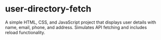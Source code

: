 # user-directory-fetch
A simple HTML, CSS, and JavaScript project that displays user details with name, email, phone, and address. Simulates API fetching and includes reload functionality.
